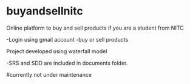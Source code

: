 # buyandsellnitc
Online platform to buy and sell products if you are a student from NITC

-Login using gmail account
-buy or sell products

Project developed using waterfall model

-SRS and SDD are included in documents folder.

#currently not under maintenance

